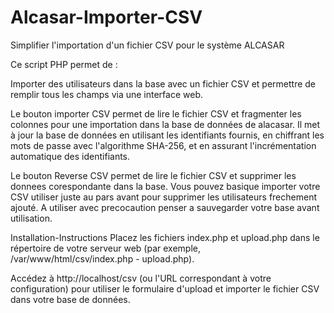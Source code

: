 # Alcasar-Importer-CSV
Simplifier l'importation d'un fichier CSV pour le système ALCASAR

Ce script PHP permet de :

Importer des utilisateurs dans la base avec un fichier CSV et permettre de remplir tous les champs via une interface web.


Le bouton importer CSV permet de lire le fichier CSV et fragmenter les colonnes pour une importation dans la base de données de alacasar.
Il met à jour la base de données en utilisant les identifiants fournis, en chiffrant les mots de passe avec l'algorithme SHA-256, et en assurant l'incrémentation automatique des identifiants.

Le bouton Reverse CSV permet de lire le fichier CSV et supprimer les donnees corespondante dans la base. 
Vous pouvez basique importer votre CSV utiliser juste au pars avant pour supprimer les utilisateurs frechement ajouté.
A utiliser avec precocaution penser a sauvegarder votre base avant utilisation.

Installation-Instructions
Placez les fichiers index.php et upload.php dans le répertoire de votre serveur web (par exemple, /var/www/html/csv/index.php - upload.php).

Accédez à http://localhost/csv (ou l'URL correspondant à votre configuration) pour utiliser le formulaire d'upload et importer le fichier CSV dans votre base de données.
